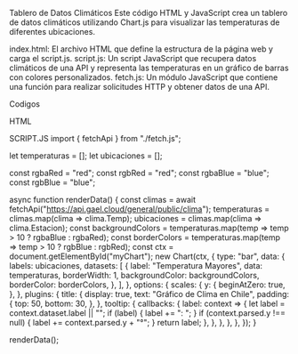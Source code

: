 Tablero de Datos Climáticos
Este código HTML y JavaScript crea un tablero de datos climáticos utilizando Chart.js para visualizar las temperaturas de diferentes ubicaciones.

index.html: El archivo HTML que define la estructura de la página web y carga el script.js.
script.js: Un script JavaScript que recupera datos climáticos de una API y representa las temperaturas en un gráfico de barras con colores personalizados.
fetch.js: Un módulo JavaScript que contiene una función para realizar solicitudes HTTP y obtener datos de una API.

Codigos 

HTML 
<!DOCTYPE html>
<html lang="es">
<head>
    <meta charset="UTF-8">
    <meta name="viewport" content="width=device-width, initial-scale=1.0">
    <script src="https://cdn.jsdelivr.net/npm/chart.js"></script>
    <title>Tablero de Datos Clima</title>
</head>
<body>
    <canvas id="myChart"></canvas>
    <script src="./script.js" type="module"></script>
</body>
</html>



SCRIPT.JS 
import { fetchApi } from "./fetch.js";

let temperaturas = [];
let ubicaciones = [];

const rgbaRed = "red";
const rgbRed = "red";
const rgbaBlue = "blue";
const rgbBlue = "blue";

async function renderData() {
    const climas = await fetchApi("https://api.gael.cloud/general/public/clima");
    temperaturas = climas.map(clima => clima.Temp);
    ubicaciones = climas.map(clima => clima.Estacion);
    const backgroundColors = temperaturas.map(temp => temp > 10 ? rgbaBlue : rgbaRed);
    const borderColors = temperaturas.map(temp => temp > 10 ? rgbBlue : rgbRed);
    const ctx = document.getElementById("myChart");
    new Chart(ctx, {
        type: "bar",
        data: {
            labels: ubicaciones,
            datasets: [
                {
                    label: "Temperatura Mayores",
                    data: temperaturas,
                    borderWidth: 1,
                    backgroundColor: backgroundColors,
                    borderColor: borderColors,
                },
            ],
        },
        options: {
            scales: {
                y: {
                    beginAtZero: true,
                },
            },
            plugins: {
                title: {
                    display: true,
                    text: "Gráfico de Clima en Chile",
                    padding: {
                        top: 50,
                        bottom: 30,
                    },
                },
                tooltip: {
                    callbacks: {
                        label: context => {
                            let label = context.dataset.label || "";
                            if (label) {
                                label += ": ";
                            }
                            if (context.parsed.y !== null) {
                                label += context.parsed.y + "°";
                            }
                            return label;
                        },
                    },
                },
            },
        },
    });
}

renderData();

